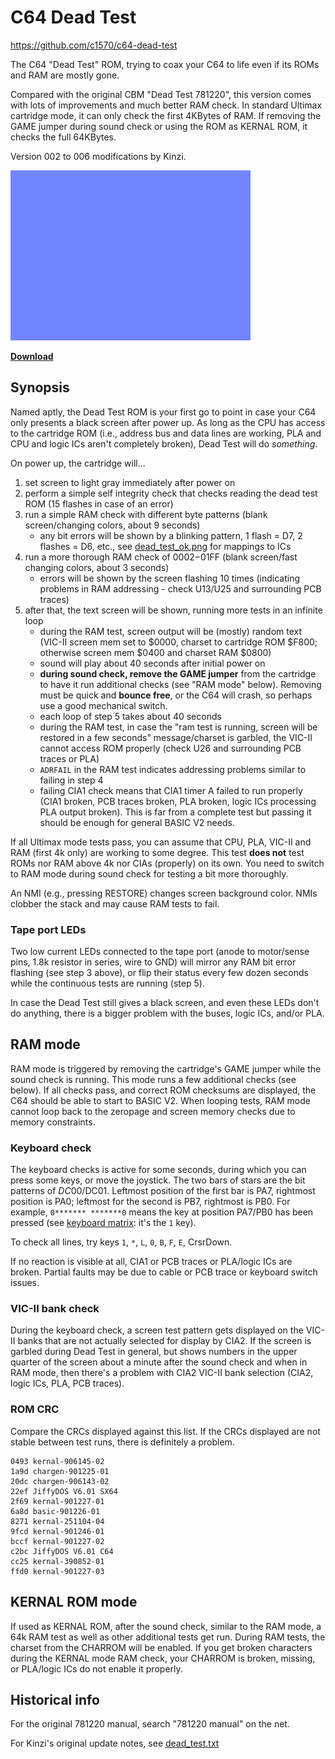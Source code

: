 # C64 Dead Test
https://github.com/c1570/c64-dead-test

The C64 "Dead Test" ROM, trying to coax your C64 to life even if its ROMs and RAM are mostly gone.

Compared with the original CBM "Dead Test 781220", this version comes with lots of improvements and much better RAM check.
In standard Ultimax cartridge mode, it can only check the first 4KBytes of RAM.
If removing the GAME jumper during sound check or using the ROM as KERNAL ROM, it checks the full 64KBytes.

Version 002 to 006 modifications by Kinzi.

![Passing a test run](/dead_test.gif)

**[Download](https://github.com/c1570/c64-dead-test/raw/refs/heads/main/dead_test.bin)**

## Synopsis

Named aptly, the Dead Test ROM is your first go to point in case your C64 only presents a black screen after power up.
As long as the CPU has access to the cartridge ROM (i.e., address bus and data lines are working, PLA and CPU and logic ICs aren't completely broken), Dead Test will do _something_.

On power up, the cartridge will...
1. set screen to light gray immediately after power on
2. perform a simple self integrity check that checks reading the dead test ROM (15 flashes in case of an error)
3. run a simple RAM check with different byte patterns (blank screen/changing colors, about 9 seconds)
   - any bit errors will be shown by a blinking pattern, 1 flash = D7, 2 flashes = D6, etc., see [dead_test_ok.png](/dead_test_ok.png) for mappings to ICs
4. run a more thorough RAM check of $0002-$01FF (blank screen/fast changing colors, about 3 seconds)
   - errors will be shown by the screen flashing 10 times (indicating problems in RAM addressing - check U13/U25 and surrounding PCB traces)
5. after that, the text screen will be shown, running more tests in an infinite loop
   - during the RAM test, screen output will be (mostly) random text (VIC-II screen mem set to $0000, charset to cartridge ROM $F800; otherwise screen mem $0400 and charset RAM $0800)
   - sound will play about 40 seconds after initial power on
   - **during sound check, remove the GAME jumper** from the cartridge to have it run additional checks (see "RAM mode" below). Removing must be quick and **bounce free**, or the C64 will crash, so perhaps use a good mechanical switch.
   - each loop of step 5 takes about 40 seconds
   - during the RAM test, in case the "ram test is running, screen will be restored in a few seconds" message/charset is garbled, the VIC-II cannot access ROM properly (check U26 and surrounding PCB traces or PLA)
   - `ADRFAIL` in the RAM test indicates addressing problems similar to failing in step 4
   - failing CIA1 check means that CIA1 timer A failed to run properly (CIA1 broken, PCB traces broken, PLA broken, logic ICs processing PLA output broken). This is far from a complete test but passing it should be enough for general BASIC V2 needs.

If all Ultimax mode tests pass, you can assume that CPU, PLA, VIC-II and RAM (first 4k only) are working to some degree.
This test **does not** test ROMs nor RAM above 4k nor CIAs (properly) on its own.
You need to switch to RAM mode during sound check for testing a bit more thoroughly.

An NMI (e.g., pressing RESTORE) changes screen background color.
NMIs clobber the stack and may cause RAM tests to fail.

### Tape port LEDs
Two low current LEDs connected to the tape port (anode to motor/sense pins, 1.8k resistor in series, wire to GND) will mirror any RAM bit error flashing (see step 3 above), or flip their status every few dozen seconds while the continuous tests are running (step 5).

In case the Dead Test still gives a black screen, and even these LEDs don't do anything, there is a bigger problem with the buses, logic ICs, and/or PLA.

## RAM mode
RAM mode is triggered by removing the cartridge's GAME jumper while the sound check is running.
This mode runs a few additional checks (see below).
If all checks pass, and correct ROM checksums are displayed, the C64 should be able to start to BASIC V2.
When looping tests, RAM mode cannot loop back to the zeropage and screen memory checks due to memory constraints.

### Keyboard check
The keyboard checks is active for some seconds, during which you can press some keys, or move the joystick.
The two bars of stars are the bit patterns of $DC00/$DC01.
Leftmost position of the first bar is PA7, rightmost position is PA0; leftmost for the second is PB7, rightmost is PB0.
For example, `0******* *******0` means the key at position PA7/PB0 has been pressed (see [keyboard matrix](https://www.c64-wiki.com/wiki/Keyboard#Keyboard_Matrix): it's the `1` key).

To check all lines, try keys `1`, `*`, `L`, `0`, `B`, `F`, `E`, CrsrDown.

If no reaction is visible at all, CIA1 or PCB traces or PLA/logic ICs are broken.
Partial faults may be due to cable or PCB trace or keyboard switch issues.

### VIC-II bank check
During the keyboard check, a screen test pattern gets displayed on the VIC-II banks that are not actually selected for display by CIA2.
If the screen is garbled during Dead Test in general, but shows numbers in the upper quarter of the screen about a minute after the sound check and when in RAM mode, then there's a problem with CIA2 VIC-II bank selection (CIA2, logic ICs, PLA, PCB traces).

### ROM CRC
Compare the CRCs displayed against this list.
If the CRCs displayed are not stable between test runs, there is definitely a problem.
```
0493 kernal-906145-02
1a9d chargen-901225-01
20dc chargen-906143-02
22ef JiffyDOS V6.01 SX64
2f69 kernal-901227-01
6a8d basic-901226-01
8271 kernal-251104-04
9fcd kernal-901246-01
bccf kernal-901227-02
c2bc JiffyDOS V6.01 C64
cc25 kernal-390852-01
ffd0 kernal-901227-03
```

## KERNAL ROM mode
If used as KERNAL ROM, after the sound check, similar to the RAM mode, a 64k RAM test as well as other additional tests get run.
During RAM tests, the charset from the CHARROM will be enabled.
If you get broken characters during the KERNAL mode RAM check, your CHARROM is broken, missing, or PLA/logic ICs do not enable it properly.

## Historical info

For the original 781220 manual, search "781220 manual" on the net.

For Kinzi's original update notes, see [dead_test.txt](/dead_test.txt)
